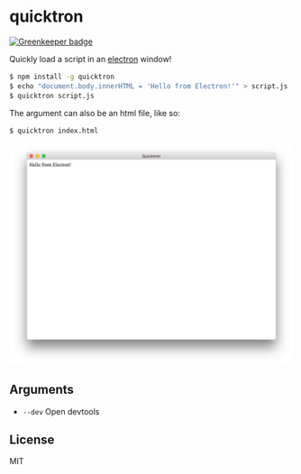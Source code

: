 # quicktron

[![Greenkeeper badge](https://badges.greenkeeper.io/juliangruber/quicktron.svg)](https://greenkeeper.io/)

Quickly load a script in an [electron](https://electron.atom.io/) window!

```bash
$ npm install -g quicktron
$ echo "document.body.innerHTML = 'Hello from Electron!'" > script.js
$ quicktron script.js
```

The argument can also be an html file, like so:

```bash
$ quicktron index.html
```

![screenshot](screenshot.png)

## Arguments

- `--dev` Open devtools

## License

MIT
